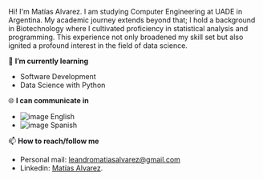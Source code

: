 
Hi! I'm Matías Alvarez. I am studying Computer Engineering at UADE in Argentina. My academic journey extends beyond that; I hold a background in Biotechnology where I cultivated proficiency in statistical analysis and programming. This experience not only broadened my skill set but also ignited a profound interest in the field of data science.

🌱 **I’m currently learning**
- Software Development
- Data Science with Python

🌐 **I can communicate in**
- ![image](https://github.com/Mathored/Mathored/assets/72531439/eba518d0-3f6a-4581-a121-d59b5f71f914)
English
- ![image](https://github.com/Mathored/Mathored/assets/72531439/04fd373d-d2b1-4dc8-ae00-75e7e1d1daf0)
Spanish

📫 **How to reach/follow me**
- Personal mail: [leandromatiasalvarez@gmail.com](leandromatiasalvarez@gmail.com)
- Linkedin: [Matías Alvarez](https://www.linkedin.com/in/leandro-mat%C3%ADas-alvarez-b03952125/).
